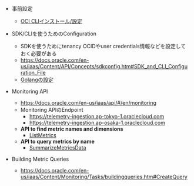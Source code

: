 - 事前設定
  - [OCI CLIインストール/設定](https://docs.oracle.com/ja-jp/iaas/Content/API/SDKDocs/cliinstall.htm#InstallingCLI__PromptsInstall)

- SDK/CLIを使うためのConfiguration
  - SDKを使うためにtenancy OCIDやuser credentials情報などを設定しておく必要がある
  - https://docs.oracle.com/en-us/iaas/Content/API/Concepts/sdkconfig.htm#SDK_and_CLI_Configuration_File
  - [Golangの設定](https://github.com/oracle/oci-go-sdk/blob/master/README.md#configuring)
- Monitoring API
  - https://docs.oracle.com/en-us/iaas/api/#/en/monitoring
  - Monitoring APIのEndpoint
    - https://telemetry-ingestion.ap-tokyo-1.oraclecloud.com
    - https://telemetry-ingestion.ap-osaka-1.oraclecloud.com
  - __API to find metric names and dimensions__
    - [ListMetrics](https://docs.oracle.com/en-us/iaas/api/#/en/monitoring/20180401/Metric/ListMetrics)
  - __API to query metrics by name__
    - [SummarizeMetricsData](https://docs.oracle.com/en-us/iaas/api/#/en/monitoring/20180401/MetricData/SummarizeMetricsData)

- Building Metric Queries
  - https://docs.oracle.com/en-us/iaas/Content/Monitoring/Tasks/buildingqueries.htm#CreateQuery

